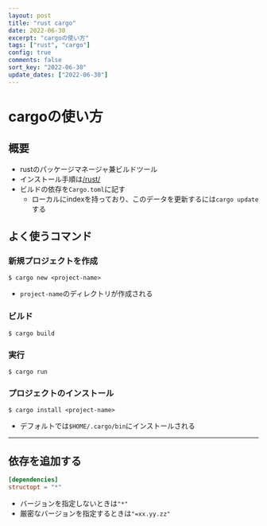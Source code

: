 ```yaml
---
layout: post
title: "rust cargo"
date: 2022-06-30
excerpt: "cargoの使い方"
tags: ["rust", "cargo"]
config: true
comments: false
sort_key: "2022-06-30"
update_dates: ["2022-06-30"]
---
```


# cargoの使い方

## 概要
 - rustのパッケージマネージャ兼ビルドツール
 - インストール手順は[/rust/](/rust/)
 - ビルドの依存を`Cargo.toml`に記す
   - ローカルにindexを持っており、このデータを更新するには`cargo update`する

## よく使うコマンド

### 新規プロジェクトを作成

```console
$ cargo new <project-name>
```
 - `project-name`のディレクトリが作成される

### ビルド

```console
$ cargo build
```

### 実行

```console
$ cargo run
```

### プロジェクトのインストール

```console
$ cargo install <project-name>
```
 - デフォルトでは`$HOME/.cargo/bin`にインストールされる

---

## 依存を追加する

```toml
[dependencies]
structopt = "*"
```
 - バージョンを指定しないときは`"*"`
 - 厳密なバージョンを指定するときは`"=xx.yy.zz"`

